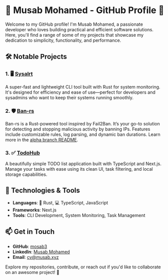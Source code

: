 # 🌟 Musab Mohamed - GitHub Profile 🌟

Welcome to my GitHub profile! I'm Musab Mohamed, a passionate developer who loves building practical and efficient software solutions. Here, you'll find a range of some of my projects that showcase my dedication to simplicity, functionality, and performance.

## 🛠️ Notable Projects

### 1. 🖥️ [Sysalrt](https://github.com/mosab3/sysalrt)
A super-fast and lightweight CLI tool built with Rust for system monitoring. It's designed for efficiency and ease of use—perfect for developers and sysadmins who want to keep their systems running smoothly.

### 2. 🛡️ [Ban-rs](https://github.com/mosab3/ban-rs)
Ban-rs is a Rust-powered tool inspired by Fail2Ban. It’s your go-to solution for detecting and stopping malicious activity by banning IPs. Features include customizable rules, log parsing, and dynamic ban durations. Learn more in the [alpha branch README](https://github.com/mosab3/ban-rs/blob/alpha/README.md).

### 3. ✅ [TodoHub](https://github.com/mosab3/todohub)
A beautifully simple TODO list application built with TypeScript and Next.js. Manage your tasks with ease using its clean UI, task filtering, and local storage capabilities.

## 🚀 Technologies & Tools

- **Languages**: 🦀 Rust, 💻 TypeScript, JavaScript
- **Frameworks**: Next.js
- **Tools**: CLI Development, System Monitoring, Task Management

## 📫 Get in Touch

- **GitHub**: [mosab3](https://github.com/mosab3)
- **LinkedIn**: [Musab Mohamed](https://www.linkedin.com/in/musabahmed/)
- **Email**: [cv@musab.xyz](mailto:cv@musab.xyz)

Explore my repositories, contribute, or reach out if you'd like to collaborate on an awesome project! 🚀
